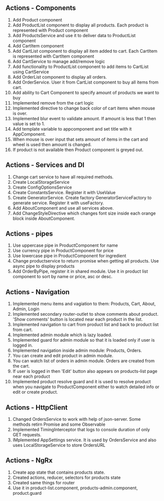 ## Actions - Components 
1. Add Product component
2. Add ProductList component to display all products. Each product is represented with Product component
3. Add ProductsService and use it to deliver data to ProductList component
4. Add CartItem component
5. Add CartList component to display all item added to cart. Each CartItem is represented with CartItem component
6. Add CartService to manage add/remove logic
7. Add functionality to ProductList component to add items to CartList using CartService
8. Add OrderList component to display all orders. 
9. Add OrderService. User it from CartList component to buy all items from cart.
10. Add ability to Cart Component to specify amount of products we want to buy
11. Implemented remove from the cart logic
12. Implemented directive to change back color of cart items when mouse is over.
13. Implemented blur event to validate amount. If amount is less that 1 then value is set to 1.
14. Add template variable to appcomponent and set title with it AppComponent.
15. When mouse is over input that sets amount  of items in the cart and wheel is used then amount is changed. 
16. If product is not available then Product component is greyed out.

## Actions - Services and DI
1. Change cart service to have all required methods.
2. Create LocalStorageService
3. Create ConfigOptionsService
4. Create ConstantsService. Register it with UseValue
5. Create GeneratorService. Create factory GeneratorServiceFactory to generate service.  Register it with useFactory.
6. Add AboutComponent and use all services above.
7. Add ChangeStyleDirective which changes font size inside each orange block inside AboutComponent.

## Actions - pipes
1. Use uppercase pipe in ProductComponent for name
2. Use currency pipe in ProductComponent for price
3. Use lowercase pipe in ProductComponent for ingredient
4. Change productservice to return promise when getting all products. Use async pipe to display products
5. Add OrderByPipe, register it in shared module. Use it in product list component to sort by name or price, asc or desc.

## Actions - Navigation
1. Implemented menu items and vagiation to them: Products, Cart, About, Admin, Login
2. Implemented secondary router-outlet to show comments about product. 'Show comments' button is located near each product in the list.
3. Implemented navigation to cart from product list and back to product list from cart.
4. Implemented admin module which is lazy loaded.
5. Implemented guard for admin module so that it is loaded only if user is logged in.
6. Implemented navigation inside admin module: Products, Orders.
7. You can create and edit product in admin module.
8. You can watch list of orders in admin module. Orders are created from the cart.
9. If user is logged in then 'Edit' button also appears on products-list page near each product
10. Implemented product resolve guard and it is used to resolve product when you navigate to ProductComponent either to watch detailed info or edit or create product.

## Actions - HttpClient
1. Changed OrdersService to work with help of json-server. Some methods retirn Promise and some Observable
2. Implemented TimingInterceptor that logs to console duration of only GET requests.
3. IMplemented AppSettings service. It is used by OrdersService and also uses LocalStorageService to store OrdersURL

## Actions - NgRx
1. Create app state that contains products state.
2. Created actions, reducer, selectors for products state
3. Created same things for router
4. Use it in product-list.component, products-admin.component, product.guard